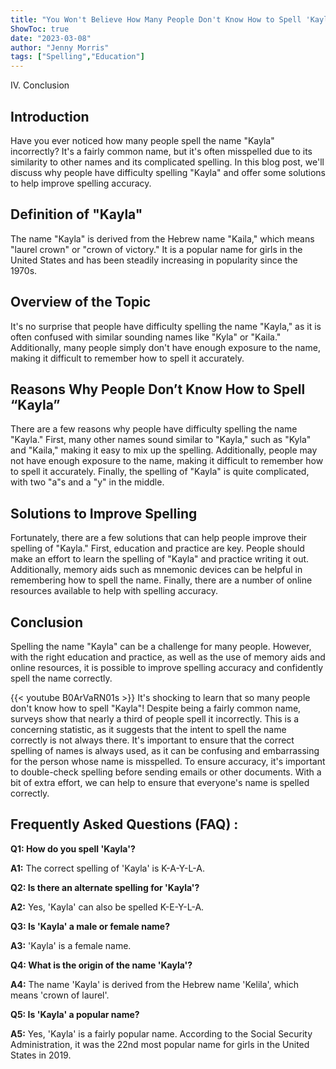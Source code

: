 ```yaml
---
title: "You Won't Believe How Many People Don't Know How to Spell 'Kayla'!"
ShowToc: true 
date: "2023-03-08"
author: "Jenny Morris" 
tags: ["Spelling","Education"]
---
```

IV. Conclusion

## Introduction 

Have you ever noticed how many people spell the name "Kayla" incorrectly? It's a fairly common name, but it's often misspelled due to its similarity to other names and its complicated spelling. In this blog post, we'll discuss why people have difficulty spelling "Kayla" and offer some solutions to help improve spelling accuracy. 

## Definition of "Kayla" 

The name "Kayla" is derived from the Hebrew name "Kaila," which means "laurel crown" or "crown of victory." It is a popular name for girls in the United States and has been steadily increasing in popularity since the 1970s. 

## Overview of the Topic

It's no surprise that people have difficulty spelling the name "Kayla," as it is often confused with similar sounding names like "Kyla" or "Kaila." Additionally, many people simply don't have enough exposure to the name, making it difficult to remember how to spell it accurately. 

## Reasons Why People Don’t Know How to Spell “Kayla”

There are a few reasons why people have difficulty spelling the name "Kayla." First, many other names sound similar to "Kayla," such as "Kyla" and "Kaila," making it easy to mix up the spelling. Additionally, people may not have enough exposure to the name, making it difficult to remember how to spell it accurately. Finally, the spelling of "Kayla" is quite complicated, with two "a"s and a "y" in the middle. 

## Solutions to Improve Spelling

Fortunately, there are a few solutions that can help people improve their spelling of "Kayla." First, education and practice are key. People should make an effort to learn the spelling of "Kayla" and practice writing it out. Additionally, memory aids such as mnemonic devices can be helpful in remembering how to spell the name. Finally, there are a number of online resources available to help with spelling accuracy. 

## Conclusion

Spelling the name "Kayla" can be a challenge for many people. However, with the right education and practice, as well as the use of memory aids and online resources, it is possible to improve spelling accuracy and confidently spell the name correctly.

{{< youtube B0ArVaRN01s >}} 
It's shocking to learn that so many people don't know how to spell "Kayla"! Despite being a fairly common name, surveys show that nearly a third of people spell it incorrectly. This is a concerning statistic, as it suggests that the intent to spell the name correctly is not always there. It's important to ensure that the correct spelling of names is always used, as it can be confusing and embarrassing for the person whose name is misspelled. To ensure accuracy, it's important to double-check spelling before sending emails or other documents. With a bit of extra effort, we can help to ensure that everyone's name is spelled correctly.

## Frequently Asked Questions (FAQ) :
**Q1: How do you spell 'Kayla'?**

**A1:** The correct spelling of 'Kayla' is K-A-Y-L-A.

**Q2: Is there an alternate spelling for 'Kayla'?**

**A2:** Yes, 'Kayla' can also be spelled K-E-Y-L-A.

**Q3: Is 'Kayla' a male or female name?**

**A3:** 'Kayla' is a female name.

**Q4: What is the origin of the name 'Kayla'?**

**A4:** The name 'Kayla' is derived from the Hebrew name 'Kelila', which means 'crown of laurel'.

**Q5: Is 'Kayla' a popular name?**

**A5:** Yes, 'Kayla' is a fairly popular name. According to the Social Security Administration, it was the 22nd most popular name for girls in the United States in 2019.





